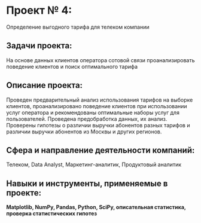 # Проект № 4: 
Определение выгодного тарифа для телеком компании

## Задачи проекта:
На основе данных клиентов оператора сотовой связи проанализировать поведение клиентов и поиск оптимального тарифа

## Описание проекта:
Проведен предварительный анализ использования тарифов на выборке клиентов,
проанализировано поведение клиентов при использовании услуг оператора и
рекомендованы оптимальные наборы услуг для пользователей. Проведена предобработка
данных, их анализ. Проверены гипотезы о различии выручки абонентов разных тарифов и
различии выручки абонентов из Москвы и других регионов.

## Сфера и направление деятельности компаний:
Телеком, Data Analyst, Маркетинг-аналитик, Продуктовый аналитик

## Навыки и инструменты, применяемые в проекте:
**Matplotlib, NumPy, Pandas, Python, SciPy, описательная статистика, проверка статистических гипотез**

